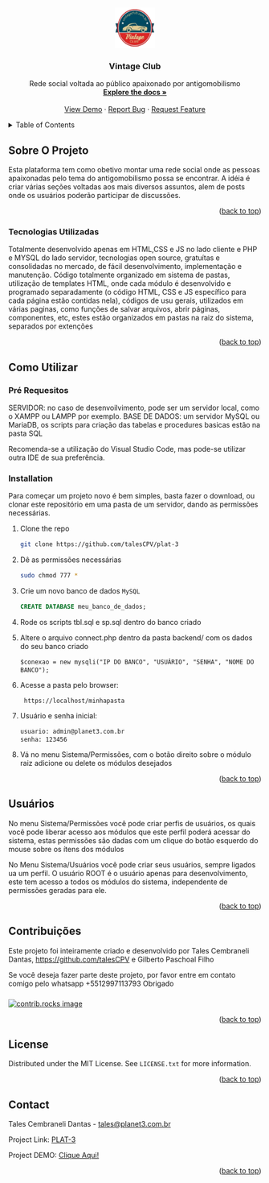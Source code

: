 <a id="readme-top"></a>

<!-- PROJECT SHIELDS 

[![Contributors][contributors-shield]][contributors-url]
[![Forks][forks-shield]][forks-url]
[![Stargazers][stars-shield]][stars-url]
[![Issues][issues-shield]][issues-url]
[![MIT License][license-shield]][license-url]
[![LinkedIn][linkedin-shield]][linkedin-url]
-->


<!-- PROJECT LOGO -->
<br />
<div align="center">
  <a href="assets/icons/icon.png">
    <img src="assets/icons/icon.png" alt="Logo" width="80" height="80">
  </a>

  <h3 align="center">Vintage Club</h3>

  <p align="center">
    Rede social voltada ao público apaixonado por antigomobilismo
    <br />
    <a href="#"><strong>Explore the docs »</strong></a>
    <br />
    <br />
    <a href="https://planet3.com.br/modelo/index.html?user=visitante@planet3.com.br&pass=123456" target="_black">View Demo</a>
    ·
    <a href="#">Report Bug</a>
    ·
    <a href="#">Request Feature</a>
  </p>
</div>



<!-- TABLE OF CONTENTS -->
<details>
  <summary>Table of Contents</summary>
  <ol>
    <li>
      <a href="#about-the-project">Sobre o Projeto</a>
      <ul>
        <li><a href="#built-with">Built With</a></li>
      </ul>
    </li>
    <li>
      <a href="#getting-started">Getting Started</a>
      <ul>
        <li><a href="#prerequisites">Prerequisites</a></li>
        <li><a href="#installation">Installation</a></li>
      </ul>
    </li>
    <li><a href="#usage">Usage</a></li>
    <li><a href="#roadmap">Roadmap</a></li>
    <li><a href="#contributing">Contributing</a></li>
    <li><a href="#license">License</a></li>
    <li><a href="#contact">Contact</a></li>
    <li><a href="#acknowledgments">Acknowledgments</a></li>
  </ol>
</details>



<!-- ABOUT THE PROJECT -->
## Sobre O Projeto

<!-- [![Product Name Screen Shot][product-screenshot]](https://example.com) -->

Esta plataforma tem como obetivo montar uma rede social onde as pessoas apaixonadas pelo tema do antigomobilismo possa se encontrar. A idéia é criar várias seções voltadas aos mais diversos assuntos, alem de posts onde os usuários poderão participar de discussões. 




<p align="right">(<a href="#readme-top">back to top</a>)</p>



### Tecnologias Utilizadas

Totalmente desenvolvido apenas em HTML,CSS e JS no lado cliente e PHP e MYSQL do lado servidor, tecnologias open source, gratuítas e consolidadas no mercado, de fácil desenvolvimento, implementação e manutenção.
Código totalmente organizado em sistema de pastas, utilização de templates HTML, onde cada módulo é desenvolvido e programado separadamente (o código HTML, CSS e JS específico para cada página estão contidas nela), códigos de usu gerais, utilizados em várias paginas, como funções de salvar arquivos, abrir páginas, componentes, etc, estes estão organizados em pastas na raiz do sistema, separados por extenções


<p align="right">(<a href="#readme-top">back to top</a>)</p>



<!-- GETTING STARTED -->
## Como Utilizar


### Pré Requesitos

SERVIDOR: no caso de desenvoilvimento, pode ser um servidor local, como o XAMPP ou LAMPP por exemplo.
BASE DE DADOS: um servidor MySQL ou MariaDB, os scripts para criação das tabelas e procedures basicas estão na pasta SQL

Recomenda-se a utilização do Visual Studio Code, mas pode-se utilizar outra IDE de sua preferência.


### Installation

Para começar um projeto novo é bem simples, basta fazer o download, ou clonar este repositório em uma pasta de um servidor, dando as permissões necessárias.

1. Clone the repo
   ```sh
   git clone https://github.com/talesCPV/plat-3
   ```
2. Dê as permissões necessárias
   ```sh
   sudo chmod 777 *
   ```
3. Crie um novo banco de dados  `MySQL` 
   ```sql
   CREATE DATABASE meu_banco_de_dados;
   ```
4. Rode os scripts tbl.sql e sp.sql dentro do banco criado

5. Altere o arquivo connect.php dentro da pasta backend/ com os dados do seu banco criado
    ```
    $conexao = new mysqli("IP DO BANCO", "USUÁRIO", "SENHA", "NOME DO BANCO");
    ```

6. Acesse a pasta pelo browser:
   ```
    https://localhost/minhapasta
   ```
7. Usuário e senha inicial:
    ```
    usuario: admin@planet3.com.br
    senha: 123456   
    ```

8. Vá no menu Sistema/Permissões, com o botão direito sobre o módulo raiz adicione ou delete os módulos desejados


<p align="right">(<a href="#readme-top">back to top</a>)</p>



<!-- USAGE EXAMPLES -->
## Usuários

No menu Sistema/Permissões você pode criar perfis de usuários, os quais você pode liberar acesso aos módulos que este perfil poderá acessar do sistema, estas permissões são dadas com um clique do botão esquerdo do mouse sobre os ítens dos módulos

No Menu Sistema/Usuários você pode criar seus usuários, sempre ligados ua um perfil. O usuário ROOT é o usuário apenas para desenvolvimento, este tem acesso a todos os módulos do sistema, independente de permissões geradas para ele.

<p align="right">(<a href="#readme-top">back to top</a>)</p>



<!-- ROADMAP 
## Roadmap

- [x] Add Changelog
- [x] Add back to top links
- [ ] Add Additional Templates w/ Examples
- [ ] Add "components" document to easily copy & paste sections of the readme
- [ ] Multi-language Support
    - [ ] Chinese
    - [ ] Spanish

See the [open issues](https://github.com/othneildrew/Best-README-Template/issues) for a full list of proposed features (and known issues).

<p align="right">(<a href="#readme-top">back to top</a>)</p>

-->

<!-- CONTRIBUTING -->
## Contribuições

Este projeto foi inteiramente criado e desenvolvido por Tales Cembraneli Dantas, https://github.com/talesCPV e Gilberto Paschoal Filho

Se você deseja fazer parte deste projeto, por favor entre em contato comigo pelo whatsapp +5512997113793
Obrigado



### 

<a href="https://github.com/talesCPV">

  <img src="https://avatars.githubusercontent.com/u/11446319?v=4" alt="contrib.rocks image" />
</a>

<p align="right">(<a href="#readme-top">back to top</a>)</p>



<!-- LICENSE -->
## License

Distributed under the MIT License. See `LICENSE.txt` for more information.

<p align="right">(<a href="#readme-top">back to top</a>)</p>



<!-- CONTACT -->
## Contact

Tales Cembraneli Dantas - tales@planet3.com.br

Project Link: <a href="https://github.com/talesCPV/plat-3">PLAT-3</a>

Project DEMO: <a href="https://planet3.com.br/modelo/index.html?user=visitante@planet3.com.br&pass=123456">Clique Aqui!</a> 


<p align="right">(<a href="#readme-top">back to top</a>)</p>



<!-- ACKNOWLEDGMENTS 
## Acknowledgments

Use this space to list resources you find helpful and would like to give credit to. I've included a few of my favorites to kick things off!

* [Choose an Open Source License](https://choosealicense.com)
* [GitHub Emoji Cheat Sheet](https://www.webpagefx.com/tools/emoji-cheat-sheet)
* [Malven's Flexbox Cheatsheet](https://flexbox.malven.co/)
* [Malven's Grid Cheatsheet](https://grid.malven.co/)
* [Img Shields](https://shields.io)
* [GitHub Pages](https://pages.github.com)
* [Font Awesome](https://fontawesome.com)
* [React Icons](https://react-icons.github.io/react-icons/search)

<p align="right">(<a href="#readme-top">back to top</a>)</p>

-->

<!-- MARKDOWN LINKS & IMAGES -->
<!-- https://www.markdownguide.org/basic-syntax/#reference-style-links -->
[contributors-shield]: https://img.shields.io/github/contributors/othneildrew/Best-README-Template.svg?style=for-the-badge
[contributors-url]: https://github.com/othneildrew/Best-README-Template/graphs/contributors
[forks-shield]: https://img.shields.io/github/forks/othneildrew/Best-README-Template.svg?style=for-the-badge
[forks-url]: https://github.com/othneildrew/Best-README-Template/network/members
[stars-shield]: https://img.shields.io/github/stars/othneildrew/Best-README-Template.svg?style=for-the-badge
[stars-url]: https://github.com/othneildrew/Best-README-Template/stargazers
[issues-shield]: https://img.shields.io/github/issues/othneildrew/Best-README-Template.svg?style=for-the-badge
[issues-url]: https://github.com/othneildrew/Best-README-Template/issues
[license-shield]: https://img.shields.io/github/license/othneildrew/Best-README-Template.svg?style=for-the-badge
[license-url]: https://github.com/othneildrew/Best-README-Template/blob/master/LICENSE.txt
[linkedin-shield]: https://img.shields.io/badge/-LinkedIn-black.svg?style=for-the-badge&logo=linkedin&colorB=555
[linkedin-url]: https://linkedin.com/in/othneildrew
[product-screenshot]: images/screenshot.png
[Next.js]: https://img.shields.io/badge/next.js-000000?style=for-the-badge&logo=nextdotjs&logoColor=white
[Next-url]: https://nextjs.org/
[React.js]: https://img.shields.io/badge/React-20232A?style=for-the-badge&logo=react&logoColor=61DAFB
[React-url]: https://reactjs.org/
[Vue.js]: https://img.shields.io/badge/Vue.js-35495E?style=for-the-badge&logo=vuedotjs&logoColor=4FC08D
[Vue-url]: https://vuejs.org/
[Angular.io]: https://img.shields.io/badge/Angular-DD0031?style=for-the-badge&logo=angular&logoColor=white
[Angular-url]: https://angular.io/
[Svelte.dev]: https://img.shields.io/badge/Svelte-4A4A55?style=for-the-badge&logo=svelte&logoColor=FF3E00
[Svelte-url]: https://svelte.dev/
[Laravel.com]: https://img.shields.io/badge/Laravel-FF2D20?style=for-the-badge&logo=laravel&logoColor=white
[Laravel-url]: https://laravel.com
[Bootstrap.com]: https://img.shields.io/badge/Bootstrap-563D7C?style=for-the-badge&logo=bootstrap&logoColor=white
[Bootstrap-url]: https://getbootstrap.com
[JQuery.com]: https://img.shields.io/badge/jQuery-0769AD?style=for-the-badge&logo=jquery&logoColor=white
[JQuery-url]: https://jquery.com 
